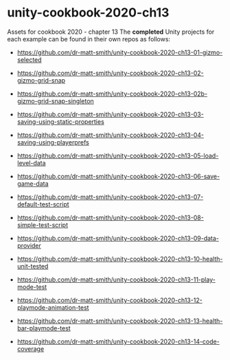 # unity-cookbook-2020-ch13
Assets for cookbook 2020 - chapter 13
The **completed** Unity projects for each example can be found in their own repos as follows:

- https://github.com/dr-matt-smith/unity-cookbook-2020-ch13-01-gizmo-selected

- https://github.com/dr-matt-smith/unity-cookbook-2020-ch13-02-gizmo-grid-snap

- https://github.com/dr-matt-smith/unity-cookbook-2020-ch13-02b-gizmo-grid-snap-singleton

- https://github.com/dr-matt-smith/unity-cookbook-2020-ch13-03-saving-using-static-properties

- https://github.com/dr-matt-smith/unity-cookbook-2020-ch13-04-saving-using-playerprefs

- https://github.com/dr-matt-smith/unity-cookbook-2020-ch13-05-load-level-data

- https://github.com/dr-matt-smith/unity-cookbook-2020-ch13-06-save-game-data

- https://github.com/dr-matt-smith/unity-cookbook-2020-ch13-07-default-test-script

- https://github.com/dr-matt-smith/unity-cookbook-2020-ch13-08-simple-test-script

- https://github.com/dr-matt-smith/unity-cookbook-2020-ch13-09-data-provider

- https://github.com/dr-matt-smith/unity-cookbook-2020-ch13-10-health-unit-tested

- https://github.com/dr-matt-smith/unity-cookbook-2020-ch13-11-play-mode-test

- https://github.com/dr-matt-smith/unity-cookbook-2020-ch13-12-playmode-animation-test

- https://github.com/dr-matt-smith/unity-cookbook-2020-ch13-13-health-bar-playmode-test

- https://github.com/dr-matt-smith/unity-cookbook-2020-ch13-14-code-coverage
